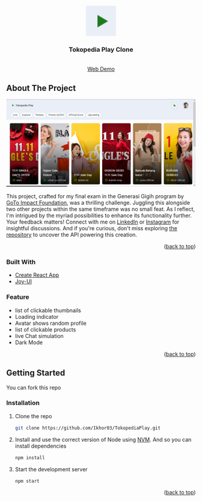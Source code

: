 <a name="readme-top"></a>

<!-- PROJECT LOGO -->
<br />
<div align="center">
  <a href="https://github.com/Ikhor03/TokopediaPlay">
    <img src="public/favicon.ico" alt="Logo" width="80" height="80">
  </a>

<h3 align="center">Tokopedia Play Clone</h3>

  <p align="center">
    <br />
    <a href="https://tokopedia-play-dun.vercel.app/">Web Demo</a>
  </p>
</div>

<!-- ABOUT THE PROJECT -->

## About The Project

[![Product Name Screen Shot][product-screenshot]](https://tokopedia-play-dun.vercel.app/)

This project, crafted for my final exam in the Generasi Gigih program by [GoTo Impact Foundation](https://www.goto-impact.org/), was a thrilling challenge. Juggling this alongside two other projects within the same timeframe was no small feat. As I reflect, I'm intrigued by the myriad possibilities to enhance its functionality further. Your feedback matters! Connect with me on [LinkedIn](https://www.linkedin.com/in/imamkhoiri/) or [Instagram](https://www.instagram.com/ikhor03/) for insightful discussions. And if you're curious, don't miss exploring [the repository](https://github.com/Ikhor03/tokpedPlay) to uncover the API powering this creation.

<p align="right">(<a href="#readme-top">back to top</a>)</p>

### Built With

- [Create React App](https://github.com/facebook/create-react-app)
- [Joy-UI](https://mui.com/joy-ui/getting-started/)

### Feature

- list of clickable thumbnails
- Loading indicator
- Avatar shows random profile
- list of clickable products
- live Chat simulation
- Dark Mode

<p align="right">(<a href="#readme-top">back to top</a>)</p>

<!-- GETTING STARTED -->

## Getting Started

You can fork this repo

### Installation

1. Clone the repo
   ```sh
   git clone https://github.com/Ikhor03/TokopediaPlay.git
   ```
2. Install and use the correct version of Node using [NVM](https://github.com/nvm-sh/nvm). And so you can install dependencies
   ```sh
   npm install
   ```
3. Start the development server

   ```sh
   npm start
   ```

<p align="right">(<a href="#readme-top">back to top</a>)</p>

<!-- MARKDOWN LINKS & IMAGES -->
<!-- https://www.markdownguide.org/basic-syntax/#reference-style-links -->

[product-screenshot]: public/tokpedplay-ss.png
[React.js]: https://img.shields.io/badge/React-20232A?style=for-the-badge&logo=react&logoColor=61DAFB
[React-url]: https://reactjs.org/
